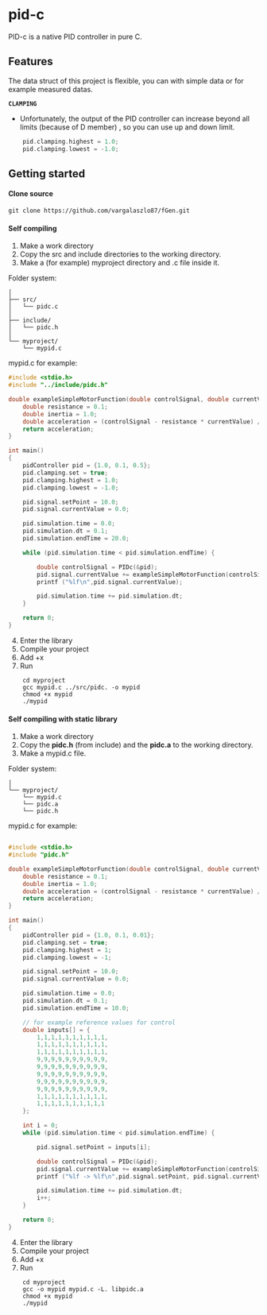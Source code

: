 # pid-c
PID-c is a native PID controller in pure C.


## Features

The data struct of this project is flexible, you can with simple data or for example measured datas.

**`CLAMPING`** 
-  Unfortunately, the output of the PID controller can increase beyond all limits (because of D member) , so you can use up and down limit.

```C
    pid.clamping.highest = 1.0;
    pid.clamping.lowest = -1.0;
```

## Getting started

#### Clone source

```
git clone https://github.com/vargalaszlo87/fGen.git
```

#### Self compiling

1. Make a work directory
2. Copy the src and include directories to the working directory.
3. Make a (for example) myproject directory and .c file inside it.


Folder system:

```properties
│
├── src/
│   └── pidc.c
│
├── include/
│   └── pidc.h
│
└── myproject/
    └── mypid.c
```

mypid.c for example:

```c
#include <stdio.h>
#include "../include/pidc.h"

double exampleSimpleMotorFunction(double controlSignal, double currentValue) {
    double resistance = 0.1;
    double inertia = 1.0;
    double acceleration = (controlSignal - resistance * currentValue) / inertia;
    return acceleration;
}

int main()
{
    pidController pid = {1.0, 0.1, 0.5};
    pid.clamping.set = true;
    pid.clamping.highest = 1.0;
    pid.clamping.lowest = -1.0;

    pid.signal.setPoint = 10.0;
    pid.signal.currentValue = 0.0;

    pid.simulation.time = 0.0;
    pid.simulation.dt = 0.1;
    pid.simulation.endTime = 20.0;

    while (pid.simulation.time < pid.simulation.endTime) {

        double controlSignal = PIDc(&pid);
        pid.signal.currentValue += exampleSimpleMotorFunction(controlSignal, pid.signal.currentValue);
        printf ("%lf\n",pid.signal.currentValue);

        pid.simulation.time += pid.simulation.dt;
    }

    return 0;
}
```

4. Enter the library
5. Compile your project
6. Add +x
7. Run

```shell
    cd myproject
    gcc mypid.c ../src/pidc. -o mypid
    chmod +x mypid
    ./mypid
```

#### Self compiling with static library


1. Make a work directory
2. Copy the **pidc.h** (from include) and the **pidc.a** to the working directory.
3. Make a mypid.c file.

Folder system:

```properties
│
└── myproject/
    └── mypid.c
    └── pidc.a
    └── pidc.h
```

mypid.c for example:

```c

#include <stdio.h>
#include "pidc.h"

double exampleSimpleMotorFunction(double controlSignal, double currentValue) {
    double resistance = 0.1;
    double inertia = 1.0;
    double acceleration = (controlSignal - resistance * currentValue) / inertia;
    return acceleration;
}

int main()
{
    pidController pid = {1.0, 0.1, 0.01};
    pid.clamping.set = true;
    pid.clamping.highest = 1;
    pid.clamping.lowest = -1;

    pid.signal.setPoint = 10.0;
    pid.signal.currentValue = 0.0;

    pid.simulation.time = 0.0;
    pid.simulation.dt = 0.1;
    pid.simulation.endTime = 10.0;

    // for example reference values for control
    double inputs[] = {
        1,1,1,1,1,1,1,1,1,1,
        1,1,1,1,1,1,1,1,1,1,
        1,1,1,1,1,1,1,1,1,1,
        9,9,9,9,9,9,9,9,9,9,
        9,9,9,9,9,9,9,9,9,9,
        9,9,9,9,9,9,9,9,9,9,
        9,9,9,9,9,9,9,9,9,9,
        9,9,9,9,9,9,9,9,9,9,
        1,1,1,1,1,1,1,1,1,1,
        1,1,1,1,1,1,1,1,1,1
    };

    int i = 0;
    while (pid.simulation.time < pid.simulation.endTime) {

        pid.signal.setPoint = inputs[i];

        double controlSignal = PIDc(&pid);
        pid.signal.currentValue += exampleSimpleMotorFunction(controlSignal, pid.signal.currentValue);
        printf ("%lf -> %lf\n",pid.signal.setPoint, pid.signal.currentValue);

        pid.simulation.time += pid.simulation.dt;
        i++;
    }

    return 0;
}

```

4. Enter the library
5. Compile your project
6. Add +x
7. Run

```shell
    cd myproject
    gcc -o mypid mypid.c -L. libpidc.a
    chmod +x mypid
    ./mypid
```


